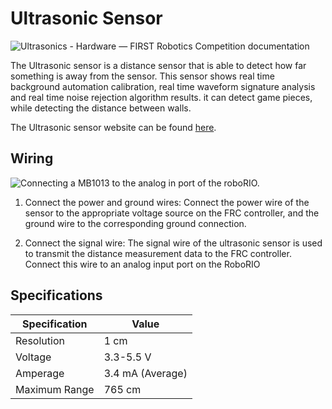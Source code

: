 ﻿Ultrasonic Sensor 
==============
![Ultrasonics - Hardware — FIRST Robotics Competition documentation](https://docs.wpilib.org/en/stable/_images/mb-lv-ez1-serial.png)

The Ultrasonic sensor is a distance sensor that is able to detect how far something is away from the sensor. This sensor shows real time background automation calibration, real time waveform signature analysis and real time noise rejection algorithm results. it can detect game pieces, while detecting the distance between walls. 

The Ultrasonic sensor website can be found [here](https://www.andymark.com/products/ultrasonic-proximity-sensor-ez0-mb1200-maxbotix).

Wiring
--------------- 
![Connecting a MB1013 to the analog in port of the roboRIO.](https://docs.wpilib.org/en/stable/_images/ultrasonic-sensor-to-roborio.svg)

1.  Connect the power and ground wires: Connect the power wire of the sensor to the appropriate voltage source on the FRC controller, and the ground wire to the corresponding ground connection.

2.  Connect the signal wire: The signal wire of the ultrasonic sensor is used to transmit the distance measurement data to the FRC controller. Connect this wire to an analog input port on the RoboRIO 

Specifications 
-------------------

| Specification | Value |
| --------------- | ----| 
| Resolution | 1 cm
| Voltage | 3.3-5.5 V|
| Amperage | 3.4 mA (Average)|
| Maximum Range | 765 cm







